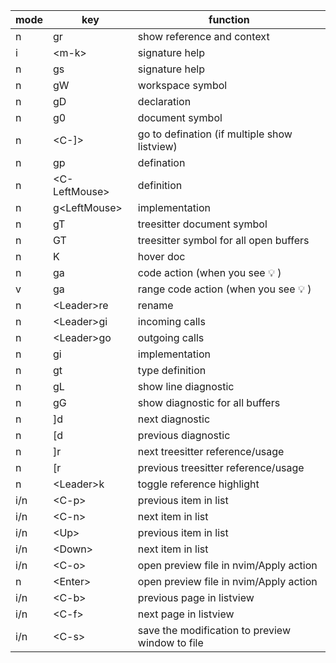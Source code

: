 | mode | key             | function                                        |
|------|-----------------|-------------------------------------------------|
| n    | gr              | show reference and context                      |
| i    | \<m-k\>         | signature help                                  |
| n    | gs              | signature  help                                 |
| n    | gW              | workspace symbol                                |
| n    | gD              | declaration                                     |
| n    | g0              | document symbol                                 |
| n    | \<C-]\>         | go to defination (if multiple show listview)    |
| n    | gp              | defination                                      |
| n    | \<C-LeftMouse\> | definition                                      |
| n    | g\<LeftMouse\>  | implementation                                  |
| n    | gT              | treesitter document symbol                      |
| n    | GT              | treesitter symbol for all open buffers          |
| n    | K               | hover doc                                       |
| n    | ga              | code action (when you see 💡 )                  |
| v    | ga              | range code action (when you see 💡 )            |
| n    | \<Leader\>re    | rename                                          |
| n    | \<Leader\>gi    | incoming calls                                  |
| n    | \<Leader\>go    | outgoing calls                                  |
| n    | gi              | implementation                                  |
| n    | gt              | type definition                                 |
| n    | gL              | show line diagnostic                            |
| n    | gG              | show diagnostic for all buffers                 |
| n    | ]d              | next diagnostic                                 |
| n    | [d              | previous diagnostic                             |
| n    | ]r              | next treesitter reference/usage                 |
| n    | [r              | previous treesitter reference/usage             |
| n    | \<Leader\>k     | toggle reference highlight                      |
| i/n  | \<C-p\>         | previous item in list                           |
| i/n  | \<C-n\>         | next item in list                               |
| i/n  | \<Up\>          | previous item in list                           |
| i/n  | \<Down\>        | next item in list                               |
| i/n  | \<C-o\>         | open preview file in nvim/Apply action          |
| n    | \<Enter\>       | open preview file in nvim/Apply action          |
| i/n  | \<C-b\>         | previous page in listview                       |
| i/n  | \<C-f\>         | next page in listview                           |
| i/n  | \<C-s\>         | save the modification to preview window to file |



